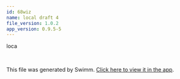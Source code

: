 ```yaml
---
id: 68wiz
name: local draft 4
file_version: 1.0.2
app_version: 0.9.5-5
---
```


loca





<br/>

This file was generated by Swimm. [Click here to view it in the app](http://localhost:5003/repos/Z2l0aHViJTNBJTNBYXplcm90aGNvcmUtd290bGslM0ElM0FtYW96U3dpbW0=/docs/68wiz).